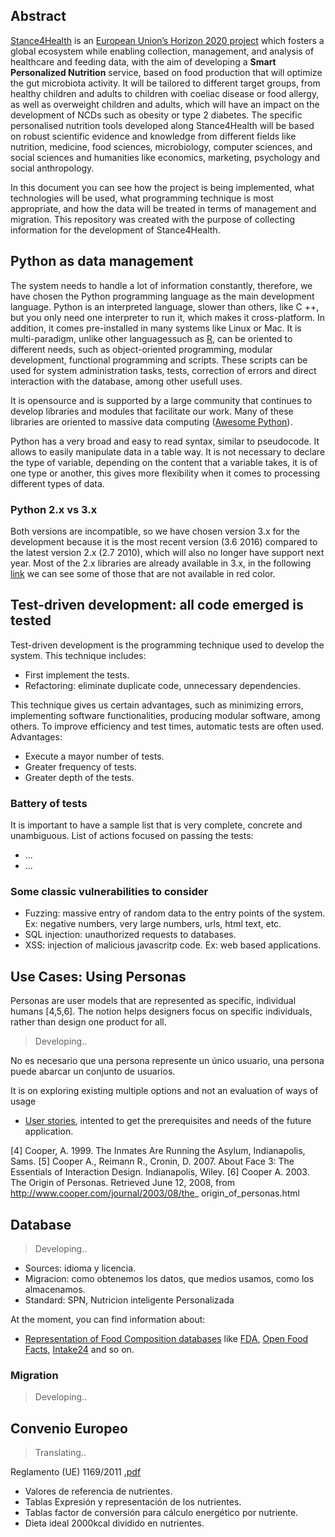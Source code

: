 

## Abstract

[Stance4Health](http://www.stance4health.com/) is an [European Union’s Horizon 2020 project](https://cordis.europa.eu/project/rcn/218510/factsheet/es) which fosters a global ecosystem while enabling collection, management, and analysis of healthcare and feeding data, with the aim of developing a **Smart Personalized Nutrition** service, based on food production that will optimize the gut microbiota activity.
It will be tailored to different target groups, from healthy children and adults to children with coeliac disease or food allergy,
as well as overweight children and adults, which will have an impact on the development of NCDs such as obesity or type 2 diabetes.
The specific personalised nutrition tools developed along Stance4Health will be based on robust scientific evidence and knowledge
from different fields like nutrition, medicine, food sciences, microbiology, computer sciences, and social sciences and humanities
like economics, marketing, psychology and social anthropology.

In this document you can see how the project is being implemented, what technologies will be used, what programming technique is most appropriate, and
how the data will be treated in terms of management and migration.
This repository was created with the purpose of collecting information for the development of Stance4Health.  

## Python as data management

The system needs to handle a lot of information constantly, therefore, we have chosen the Python programming language as the main development language. Python is an interpreted language, slower than others, like C ++, but you only need one interpreter to run it, which makes it cross-platform. In addition, it comes pre-installed in many systems like Linux or Mac.
It is multi-paradigm, unlike other languages ​​such as [R](https://www.r-project.org/), can be oriented to different needs, such as object-oriented programming, modular development, functional programming and scripts. These scripts can be used for system administration tasks, tests, correction of errors and direct interaction with the database, among other usefull uses.

It is opensource and is supported by a large community that continues to develop libraries and modules that facilitate our work. Many of these
libraries are oriented to massive data computing ([Awesome Python](https://github.com/vinta/awesome-python)).

Python has a very broad and easy to read syntax, similar to pseudocode. It allows to easily manipulate data in a table way.
It is not necessary to declare the type of variable, depending on the content that a variable takes, it is of one type or another, this gives more flexibility when it comes to processing different types of data.

### Python 2.x vs 3.x

Both versions are incompatible, so we have chosen version 3.x for the development because it is the most recent version (3.6 2016) compared to
the latest version 2.x (2.7 2010), which will also no longer have support next year.
Most of the 2.x libraries are already available in 3.x, in the following [link](https://python3wos.appspot.com/) we can see some of those that are not available in red color.

## Test-driven development: all code emerged is tested

Test-driven development is the programming technique used to develop the system. This technique includes:

- First implement the tests.
- Refactoring: eliminate duplicate code, unnecessary dependencies.

This technique gives us certain advantages, such as minimizing errors, implementing software functionalities, producing modular software, among others.
To improve efficiency and test times, automatic tests are often used. Advantages:

- Execute a mayor number of tests.
- Greater frequency of tests.
- Greater depth of the tests.

### Battery of tests

It is important to have a sample list that is very complete, concrete and unambiguous.
List of actions focused on passing the tests:
- ...
- ...

### Some classic vulnerabilities to consider

- Fuzzing: massive entry of random data to the entry points of the system. Ex: negative numbers, very large numbers, urls, html text, etc.
- SQL injection: unauthorized requests to databases.
- XSS: injection of malicious javascritp code. Ex: web based applications.


## Use Cases: Using Personas
Personas are user models that are represented as specific, individual humans [4,5,6]. The notion helps designers focus on specific individuals, rather than design one product for all.

> Developing..

No es necesario que una persona represente un único usuario, una persona puede abarcar un conjunto de usuarios.

It is on exploring existing multiple options and not an evaluation of ways of usage


- [User stories](https://github.com/Stance4Health-Dev/docs/tree/master/user-stories), intented to get the prerequisites and needs of the future application.

[4] Cooper, A. 1999. The Inmates Are Running the Asylum,
Indianapolis, Sams.
[5] Cooper A., Reimann R., Cronin, D. 2007. About Face 3: The
Essentials of Interaction Design. Indianapolis, Wiley.
[6] Cooper A. 2003. The Origin of Personas. Retrieved June 12,
2008, from http://www.cooper.com/journal/2003/08/the_
origin_of_personas.html


## Database

> Developing..

- Sources: idioma y licencia.
- Migracion: como obtenemos los datos, que medios usamos, como los almacenamos.
- Standard: SPN, Nutricion inteligente Personalizada

At the moment, you can find information about:

- [Representation of Food Composition databases](https://github.com/Stance4Health-Dev/docs/tree/master/data-representation) like [FDA](https://www.ars.usda.gov/northeast-area/beltsville-md-bhnrc/beltsville-human-nutrition-research-center/nutrient-data-laboratory/docs/sr28-download-files/), [Open Food Facts](https://world.openfoodfacts.org/), [Intake24](https://intake24.co.uk/) and so on.


### Migration

> Developing..

## Convenio Europeo

> Translating..

Reglamento (UE) 1169/2011 [.pdf](https://www.boe.es/doue/2011/304/L00018-00063.pdf)

- Valores de referencia de nutrientes.
- Tablas Expresión y representación de los nutrientes.
- Tablas factor de conversión para cálculo energético por nutriente.
- Dieta ideal 2000kcal dividido en nutrientes.
